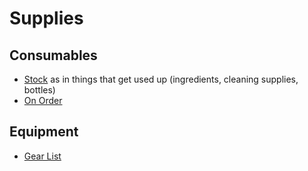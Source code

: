 # Supplies

## Consumables
* [Stock](inventory-consumables.md) as in things that get used up (ingredients, cleaning supplies, bottles)
* [On Order](on_order.md)

## Equipment
* [Gear List](inventory-equipment.md)



